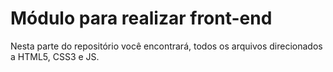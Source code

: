 # Módulo para realizar front-end

Nesta parte do repositório você encontrará, todos os arquivos direcionados a HTML5, CSS3 e JS.